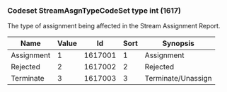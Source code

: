 ### Codeset StreamAsgnTypeCodeSet type int (1617)

The type of assignment being affected in the Stream Assignment Report.

| Name       | Value | Id      | Sort | Synopsis           |
|------------|-------|---------|------|--------------------|
| Assignment | 1     | 1617001 | 1    | Assignment         |
| Rejected   | 2     | 1617002 | 2    | Rejected           |
| Terminate  | 3     | 1617003 | 3    | Terminate/Unassign |

